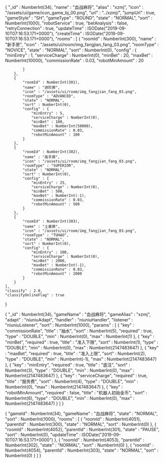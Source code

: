 { 
    "_id" : NumberInt(34), 
    "name" : "血战麻将", 
    "alias" : "xzmj", 
    "icon" : "/assets/ui/game/icon_game_bj_00.png", 
    "url" : "../xzmj/", 
    "jumpUrl" : true, 
    "gameStyle" : "SH", 
    "gameType" : "ROUND", 
    "state" : "NORMAL", 
    "sort" : NumberInt(1000), 
    "robotService" : true, 
    "betAnalysis" : false, 
    "retryConnection" : true, 
    "updateTime" : ISODate("2019-09-10T07:16:53.171+0000"), 
    "createTime" : ISODate("2019-09-10T07:16:53.171+0000"), 
    "rooms" : [
        {
            "roomId" : NumberInt(300), 
            "name" : "新手房", 
            "icon" : "/assets/ui/room/img_fangjian_fang_03.png", 
            "roomType" : "NOVICE", 
            "state" : "NORMAL", 
            "sort" : NumberInt(0), 
            "config" : {
                "minEntry" : 1, 
                "serviceCharge" : NumberInt(0), 
                "minBet" : 20, 
                "maxBet" : NumberInt(10000),
                "commissionRate" : 0.03,
                "robotMinAmount" : 20
                
            }
        }, 
        {
            "roomId" : NumberInt(301), 
            "name" : "进阶房", 
            "icon" : "/assets/ui/room/img_fangjian_fang_03.png", 
            "roomType" : "ADVANCED", 
            "state" : "NORMAL", 
            "sort" : NumberInt(0), 
            "config" : {
                "minEntry" : 5, 
                "serviceCharge" : NumberInt(0), 
                "minBet" : 100, 
                "maxBet" : NumberInt(50000),
                "commissionRate" : 0.03,
                "robotMinAmount" : 100
            }
        }, 
        {
            "roomId" : NumberInt(302), 
            "name" : "高手房", 
            "icon" : "/assets/ui/room/img_fangjian_fang_03.png", 
            "roomType" : "SUPERIOR", 
            "state" : "NORMAL", 
            "sort" : NumberInt(0), 
            "config" : {
                "minEntry" : 25, 
                "serviceCharge" : NumberInt(0), 
                "minBet" : 500, 
                "maxBet" : NumberInt(-1),
                "commissionRate" : 0.03,
                "robotMinAmount" : 500
            }
        }, 
        {
            "roomId" : NumberInt(303), 
            "name" : "土豪房", 
            "icon" : "/assets/ui/room/img_fangjian_fang_03.png", 
            "roomType" : "TUHAO", 
            "state" : "NORMAL", 
            "sort" : NumberInt(0), 
            "config" : {
                "minEntry" : 100, 
                "serviceCharge" : NumberInt(0), 
                "minBet" : 2000, 
                "maxBet" : NumberInt(-1),
                "commissionRate" : 0.03,
                "robotMinAmount" : 2000
            }
        }
    ], 
    "classify" : 2.0, 
    "classifyOnlineFlag" : true
}


{ 
    "_id" : NumberInt(34), 
    "gameName" : "血战麻将", 
    "gameAlias" : "xzmj", 
    "adapt" : "niuniuAdapt", 
    "handler" : "niuniuHandler", 
    "listener" : "niuniuListener", 
    "sort" : NumberInt(1000), 
    "params" : [
        {
            "key" : "commissionRate", 
            "title" : "抽水", 
            "sort" : NumberInt(5), 
            "required" : true, 
            "type" : "DOUBLE", 
            "min" : NumberInt(0), 
            "max" : NumberInt(1)
        }, 
        {
            "key" : "minBet", 
            "required" : true, 
            "title" : "准入下限", 
            "sort" : NumberInt(1), 
            "type" : "DOUBLE", 
            "min" : NumberInt(0), 
            "max" : NumberInt(2147483647)
        }, 
        {
            "key" : "maxBet", 
            "required" : true, 
            "title" : "准入上限", 
            "sort" : NumberInt(2), 
            "type" : "DOUBLE", 
            "min" : NumberInt(-1), 
            "max" : NumberInt(2147483647)
        }, 
        {
            "key" : "minEntry", 
            "required" : true, 
            "title" : "底注", 
            "sort" : NumberInt(3), 
            "type" : "DOUBLE", 
            "min" : NumberInt(0), 
            "max" : NumberInt(2147483647)
        }, 
        {
            "key" : "serviceCharge", 
            "required" : true, 
            "title" : "服务费", 
            "sort" : NumberInt(4), 
            "type" : "DOUBLE", 
            "min" : NumberInt(0), 
            "max" : NumberInt(2147483647)
        }, 
        {
            "key" : "robotMinAmount", 
            "required" : false, 
            "title" : "机器人初始金币", 
            "sort" : NumberInt(6), 
            "type" : "DOUBLE", 
            "min" : NumberInt(0), 
            "max" : NumberInt(2147483647)
        }
    ]
}


{
    "gameId" : NumberInt(34), 
    "gameName" : "血战麻将", 
    "state" : "NORMAL", 
    "sort" : NumberInt(1000), 
    "rooms" : [
        {
            "roomId" : NumberInt(4051), 
            "parentId" : NumberInt(300), 
            "state" : "NORMAL", 
            "sort" : NumberInt(0)
        }, 
        {
            "roomId" : NumberInt(4052), 
            "parentId" : NumberInt(301), 
            "state" : "PAUSE", 
            "sort" : NumberInt(0), 
            "updateTime" : ISODate("2019-09-10T07:16:53.171+0000")
        }, 
        {
            "roomId" : NumberInt(4053), 
            "parentId" : NumberInt(302), 
            "state" : "NORMAL", 
            "sort" : NumberInt(0)
        }, 
        {
            "roomId" : NumberInt(4054), 
            "parentId" : NumberInt(303), 
            "state" : "NORMAL", 
            "sort" : NumberInt(0)
        }
    ]
}